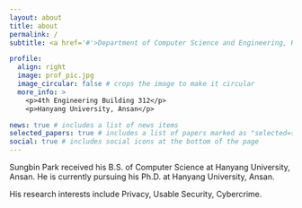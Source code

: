 ```yaml
---
layout: about
title: about
permalink: /
subtitle: <a href='#'>Department of Computer Science and Engineering, Hanyang University, Ansan</a>. pbt98@hanyang.ac.kr

profile:
  align: right
  image: prof_pic.jpg
  image_circular: false # crops the image to make it circular
  more_info: >
    <p>4th Engineering Building 312</p>
    <p>Hanyang University, Ansan</p>

news: true # includes a list of news items
selected_papers: true # includes a list of papers marked as "selected={true}"
social: true # includes social icons at the bottom of the page
---
```


Sungbin Park received his B.S. of Computer Science at Hanyang University, Ansan. He is currently pursuing his Ph.D. at Hanyang University, Ansan.

His research interests include Privacy, Usable Security, Cybercrime.